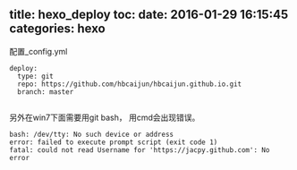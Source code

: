 title: hexo_deploy
toc: 
date: 2016-01-29 16:15:45
categories: hexo
---

配置_config.yml
``` 
deploy:
  type: git
  repo: https://github.com/hbcaijun/hbcaijun.github.io.git
  branch: master 
  
```
另外在win7下面需要用git bash， 用cmd会出现错误。
```
bash: /dev/tty: No such device or address
error: failed to execute prompt script (exit code 1)
fatal: could not read Username for 'https://jacpy.github.com': No error

```